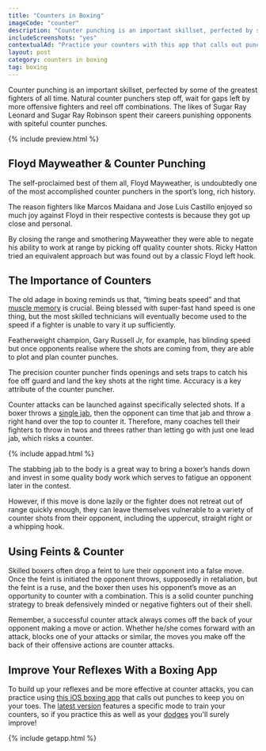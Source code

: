 ```yaml
---
title: "Counters in Boxing"
imageCode: "counter"
description: "Counter punching is an important skillset, perfected by some of the greatest fighters of all time. Let's get into what makes this strategy effective!"
includeScreenshots: "yes"
contextualAd: "Practice your counters with this app that calls out punches!"
layout: post
category: counters in boxing
tag: boxing
---
```


Counter punching is an important skillset, perfected by some of the greatest fighters of all time. Natural counter punchers step off, wait for gaps left by more offensive fighters and reel off combinations. The likes of Sugar Ray Leonard and Sugar Ray Robinson spent their careers punishing opponents with spiteful counter punches.

{% include preview.html %}

## Floyd Mayweather & Counter Punching

The self-proclaimed best of them all, Floyd Mayweather, is undoubtedly one of the most accomplished counter punchers in the sport’s long, rich history. 

The reason fighters like Marcos Maidana and Jose Luis Castillo enjoyed so much joy against Floyd in their respective contests is because they got up close and personal. 

By closing the range and smothering Mayweather they were able to negate his ability to work at range by picking off quality counter shots. Ricky Hatton tried an equivalent approach but was found out by a classic Floyd left hook.

## The Importance of Counters

The old adage in boxing reminds us that, “timing beats speed” and that [muscle memory](/pad-work-boxing-reflexes/) is crucial. Being blessed with super-fast hand speed is one thing, but the most skilled technicians will eventually become used to the speed if a fighter is unable to vary it up sufficiently. 

Featherweight champion, Gary Russell Jr, for example, has blinding speed but once opponents realise where the shots are coming from, they are able to plot and plan counter punches.

The precision counter puncher finds openings and sets traps to catch his foe off guard and land the key shots at the right time. Accuracy is a key attribute of the counter puncher. 

Counter attacks can be launched against specifically selected shots. If a boxer throws a [single jab](/boxing-basics-jab/), then the opponent can time that jab and throw a right hand over the top to counter it. Therefore, many coaches tell their fighters to throw in twos and threes rather than letting go with just one lead jab, which risks a counter.

{% include appad.html %}

The stabbing jab to the body is a great way to bring a boxer’s hands down and invest in some quality body work which serves to fatigue an opponent later in the contest. 

However, if this move is done lazily or the fighter does not retreat out of range quickly enough, they can leave themselves vulnerable to a variety of counter shots from their opponent, including the uppercut, straight right or a whipping hook.

## Using Feints & Counter

Skilled boxers often drop a feint to lure their opponent into a false move. Once the feint is initiated the opponent throws, supposedly in retaliation, but the feint is a ruse, and the boxer then uses his opponent’s move as an opportunity to counter with a combination. This is a solid counter punching strategy to break defensively minded or negative fighters out of their shell.

Remember, a successful counter attack always comes off the back of your opponent making a move or action. Whether he/she comes forward with an attack, blocks one of your attacks or similar, the moves you make off the back of their offensive actions are counter attacks.

## Improve Your Reflexes With a Boxing App

To build up your reflexes and be more effective at counter attacks, you can practice using [this iOS boxing app](/) that calls out punches to keep you on your toes. The [latest version](/ios-app-boxing-counters/) features a specific mode to train your counters, so if you practice this as well as your [dodges](/boxing-dodge-app/) you'll surely improve!

{% include getapp.html %}